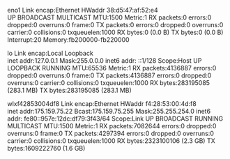 eno1      Link encap:Ethernet  HWaddr 38:d5:47:af:52:e4  
          UP BROADCAST MULTICAST  MTU:1500  Metric:1
          RX packets:0 errors:0 dropped:0 overruns:0 frame:0
          TX packets:0 errors:0 dropped:0 overruns:0 carrier:0
          collisions:0 txqueuelen:1000 
          RX bytes:0 (0.0 B)  TX bytes:0 (0.0 B)
          Interrupt:20 Memory:fb200000-fb220000 

lo        Link encap:Local Loopback  
          inet addr:127.0.0.1  Mask:255.0.0.0
          inet6 addr: ::1/128 Scope:Host
          UP LOOPBACK RUNNING  MTU:65536  Metric:1
          RX packets:4136887 errors:0 dropped:0 overruns:0 frame:0
          TX packets:4136887 errors:0 dropped:0 overruns:0 carrier:0
          collisions:0 txqueuelen:1000 
          RX bytes:283195085 (283.1 MB)  TX bytes:283195085 (283.1 MB)

wlxf42853004df8 Link encap:Ethernet  HWaddr f4:28:53:00:4d:f8  
          inet addr:175.159.75.22  Bcast:175.159.75.255  Mask:255.255.254.0
          inet6 addr: fe80::957e:12dc:df79:3f43/64 Scope:Link
          UP BROADCAST RUNNING MULTICAST  MTU:1500  Metric:1
          RX packets:7082644 errors:0 dropped:0 overruns:0 frame:0
          TX packets:4297394 errors:0 dropped:0 overruns:0 carrier:0
          collisions:0 txqueuelen:1000 
          RX bytes:2323100106 (2.3 GB)  TX bytes:1609222760 (1.6 GB)

